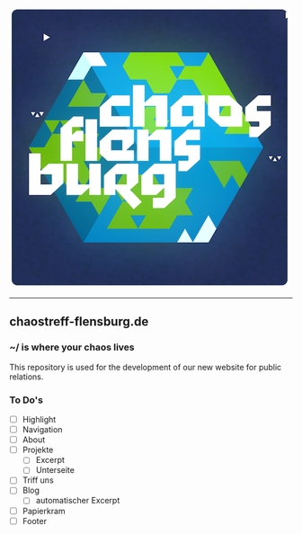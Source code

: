 ![Logo Chaostreff Flensburg](./doc/logo.png)

---
## chaostreff-flensburg.de
### ~/ is where your chaos lives
This repository is used for the development of our new website for public relations.


### To Do's

- [ ] Highlight
- [ ] Navigation
- [ ] About
- [ ] Projekte
  - [ ] Excerpt
  - [ ] Unterseite
- [ ] Triff uns
- [ ] Blog
  - [ ] automatischer Excerpt
- [ ] Papierkram
- [ ] Footer
